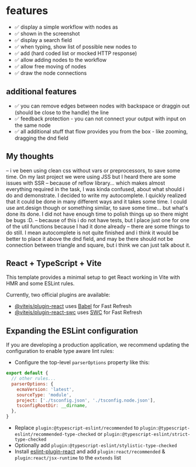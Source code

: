 # features
* ✅ display a simple workflow with nodes as
* ✅ shown in the screenshot
* ✅ display a search field
* ✅ when typing, show list of possible new nodes to
* ✅ add (hard coded list or mocked HTTP response)
* ✅ allow adding nodes to the workflow
* ✅ allow free moving of nodes
* ✅ draw the node connections

## additional features
* ✅ you can remove edges between nodes with backspace or draggin out (should be close to the handle) the line
* ✅ feedback protection - you can not connect your output with input on the same node
* ✅ all additional stuff that flow provides you from the box - like zooming, dragging the dnd field


## My thoughts
– i ve been using clean css without vars or preprocessors, to save some time. On my last project we were using JSS but I heard there are some issues with SSR
– because of reflow library... which makes almost everything required in the task, I was kinda confused, about what should i do and demonstrate. I decided to write my autocomplete. I quickly realized that it could be done in many different ways and it takes some time. I could use ant.design though or something similar, to save some time... but what's done its done. I did not have enough time to polish things up so there might be bugs :D.
– because of this i do not have tests, but I place just one for one of the util functions because I had it done already
– there are some things to do  still. I mean autocomplete is not quite finished and i think it would be better to place it above the dnd field, and may be there should not be connection between triangle and square, but i think we can just talk about it.

## React + TypeScript + Vite

This template provides a minimal setup to get React working in Vite with HMR and some ESLint rules.

Currently, two official plugins are available:

- [@vitejs/plugin-react](https://github.com/vitejs/vite-plugin-react/blob/main/packages/plugin-react/README.md) uses [Babel](https://babeljs.io/) for Fast Refresh
- [@vitejs/plugin-react-swc](https://github.com/vitejs/vite-plugin-react-swc) uses [SWC](https://swc.rs/) for Fast Refresh

## Expanding the ESLint configuration

If you are developing a production application, we recommend updating the configuration to enable type aware lint rules:

- Configure the top-level `parserOptions` property like this:

```js
export default {
  // other rules...
  parserOptions: {
    ecmaVersion: 'latest',
    sourceType: 'module',
    project: ['./tsconfig.json', './tsconfig.node.json'],
    tsconfigRootDir: __dirname,
  },
}
```

- Replace `plugin:@typescript-eslint/recommended` to `plugin:@typescript-eslint/recommended-type-checked` or `plugin:@typescript-eslint/strict-type-checked`
- Optionally add `plugin:@typescript-eslint/stylistic-type-checked`
- Install [eslint-plugin-react](https://github.com/jsx-eslint/eslint-plugin-react) and add `plugin:react/recommended` & `plugin:react/jsx-runtime` to the `extends` list
